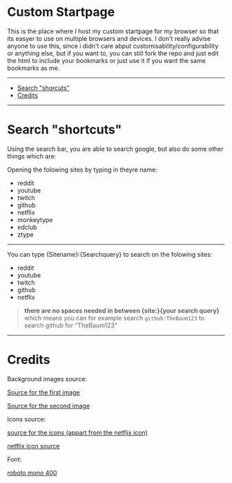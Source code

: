 # Custom Startpage
This is the place where I host my custom startpage for my browser so that its easyer to use on multiple browsers and devices. I don't really advise anyone to use this, since i didn't care abput customisability/configurability or anything else, but if you want to, you can still fork the repo and just edit the html to include your bookmarks or just use it if you want the same bookmarks as me.

---
- [Search "shorcuts"](https://github.com/TheBaum123/custom-startpage#search-shortcuts)
- [Credits](https://github.com/TheBaum123/custom-startpage#credits)

---
# Search "shortcuts"
Using the search bar, you are able to search google, but also do some other things which are:

Opening the folowing sites by typing in theyre name:
- reddit
- youtube
- twitch
- github
- netflix
- monkeytype
- edclub
- ztype

---
You can type {Sitename}:{Searchquery} to search on the folowing sites:
- reddit
- youtube
- twitch
- github
- netflix

> **there are no spaces needed in between {site:}{your search query}** which means you can for example search `github:TheBaum123` to search github for "TheBaum123"

---
# Credits
Background images source:

[Source for the first image](https://www.pinterest.de/pin/608548968392209461/)

[Source for the second image](https://i.imgur.com/D7aizxE.jpg)

Icons source:

[source for the icons (appart from the netflix icon)](https://ionic.io/ionicons)

[netflix icon source](https://www.svgrepo.com/download/306462/netflix.svg)

Font:

[roboto mono 400](https://fonts.google.com/specimen/Roboto+Mono)